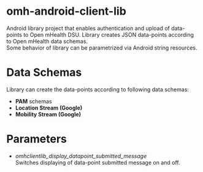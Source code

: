 # omh-android-client-lib
Android library project that enables authentication and upload of  data-points to Open mHealth DSU. Library creates JSON data-points according to Open mHealth data schemas.  
Some behavior of library can be parametrized via Android string resources.

# Data Schemas
Library can create the data-points according to following data schemas:
- **PAM** schemas
- **Location Stream (Google)**
- **Mobility Stream (Google)**

# Parameters
- _omhclientlib_display_datapoint_submitted_message_  
Switches displaying of data-point submitted message on and off.
